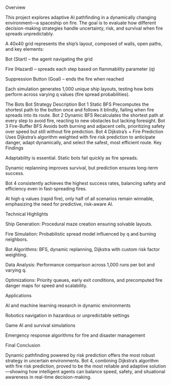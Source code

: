 Overview

This project explores adaptive AI pathfinding in a dynamically changing environment—a spaceship on fire. The goal is to evaluate how different decision-making strategies handle uncertainty, risk, and survival when fire spreads unpredictably.

A 40x40 grid represents the ship’s layout, composed of walls, open paths, and key elements:

Bot (Start) – the agent navigating the grid

Fire (Hazard) – spreads each step based on flammability parameter (q)

Suppression Button (Goal) – ends the fire when reached

Each simulation generates 1,000 unique ship layouts, testing how bots perform across varying q values (fire spread probabilities).

The Bots
Bot	Strategy	Description
Bot 1	Static BFS	Precomputes the shortest path to the button once and follows it blindly, failing when fire spreads into its route.
Bot 2	Dynamic BFS	Recalculates the shortest path at every step to avoid fire, reacting to new obstacles but lacking foresight.
Bot 3	Fire-Buffer BFS	Avoids both burning and adjacent cells, prioritizing safety over speed but still without fire prediction.
Bot 4	Dijkstra’s + Fire Prediction	Uses Dijkstra’s algorithm weighted with fire risk prediction to anticipate danger, adapt dynamically, and select the safest, most efficient route.
Key Findings

Adaptability is essential. Static bots fail quickly as fire spreads.

Dynamic replanning improves survival, but prediction ensures long-term success.

Bot 4 consistently achieves the highest success rates, balancing safety and efficiency even in fast-spreading fires.

At high q values (rapid fire), only half of all scenarios remain winnable, emphasizing the need for predictive, risk-aware AI.

Technical Highlights

Ship Generation: Procedural maze creation ensuring solvable layouts.

Fire Simulation: Probabilistic spread model influenced by q and burning neighbors.

Bot Algorithms: BFS, dynamic replanning, Dijkstra with custom risk factor weighting.

Data Analysis: Performance comparison across 1,000 runs per bot and varying q.

Optimizations: Priority queues, early exit conditions, and precomputed fire danger maps for speed and scalability.

Applications

AI and machine learning research in dynamic environments

Robotics navigation in hazardous or unpredictable settings

Game AI and survival simulations

Emergency response algorithms for fire and disaster management

Final Conclusion

Dynamic pathfinding powered by risk prediction offers the most robust strategy in uncertain environments.
Bot 4, combining Dijkstra’s algorithm with fire risk prediction, proved to be the most reliable and adaptive solution—showing how intelligent agents can balance speed, safety, and situational awareness in real-time decision-making.
